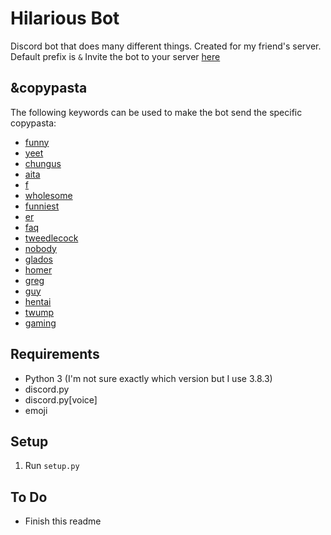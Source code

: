 # Hilarious Bot
 Discord bot that does many different things. Created for my friend's server. Default prefix is `&`
 Invite the bot to your server [here](https://discord.com/api/oauth2/authorize?client_id=724141587369689088&permissions=3271744&scope=bot)

## &copypasta
The following keywords can be used to make the bot send the specific copypasta:
- [funny](https://www.reddit.com/r/copypasta/comments/hdfkq8/funy/)
- [yeet](https://www.reddit.com/r/copypasta/comments/geuex1/to_yeet_or_not_to_yeet/)
- [chungus](https://www.reddit.com/r/copypasta/comments/ghezgt/kronk_rates_your_chungus/)
- [aita](https://www.reddit.com/r/copypasta/comments/hjfei3/aita_for_murdering_17_children/)
- [f](https://www.reddit.com/r/copypasta/comments/h8v92y/f/)
- [wholesome](https://www.reddit.com/r/okbuddyretard/comments/gh3nqx/trust_me_it_makes_it_funnier/fq73jx6/?context=3)
- [funniest](https://www.reddit.com/r/copypasta/comments/gak2kc/funniest_thing_ive_ever_seen_wrote_this_myself_in/)
- [er](https://www.reddit.com/r/MakeMeSuffer/comments/g9cjo8/absolute_suffering/fosrznt/?context=3)
- [faq](https://www.reddit.com/r/copypasta/comments/fwkfyq/faq_i_just_shit_and_cum_at_your_comment/)
- [tweedlecock](https://www.reddit.com/r/okbuddyretard/comments/fgu6o7/subscriptions_by_day/fk6x510/?context=3)
- [nobody](https://www.reddit.com/r/copypasta/comments/etlw8e/nobody_fucking_asked/)
- [glados](https://www.reddit.com/r/copypasta/comments/g2aqnl/hey_vsauce_glados_here_nice_cock/)
- [homer](https://www.reddit.com/r/copypasta/comments/e1bx2s/wet_dreams_of_homer_simpson_credit_to_ucummy_boner/)
- [greg](https://www.reddit.com/r/copypasta/comments/c3zskd/credit_to_ufuckthestate1776_in_the_comments_of_an/)
- [guy](https://www.reddit.com/r/195/comments/ilsbi8/the_guy/g3uiry6/?context=3)
- [hentai](https://www.reddit.com/r/copypasta/comments/ilx5fb/bitches_in_hentai_be_like/)
- [twump](https://www.reddit.com/r/copypasta/comments/i9e6zf/trump_has_a_massive_cock/g1eiby1/?context=3)
- [gaming](https://www.reddit.com/r/dogelore/comments/iuvny6/another_gamer_oppressed_by_society/g5o3ny0/?context=3)
## Requirements
- Python 3 (I'm not sure exactly which version but I use 3.8.3)
- discord.py
- discord.py[voice]
- emoji

## Setup
1. Run `setup.py`

## To Do
- Finish this readme